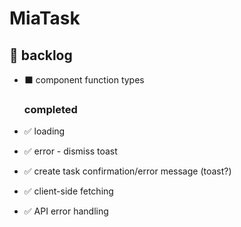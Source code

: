 # MiaTask

## 📃 backlog

- ⬛ component function types

  ### completed

- ✅ loading
- ✅ error - dismiss toast
- ✅ create task confirmation/error message (toast?)
- ✅ client-side fetching
- ✅ API error handling

